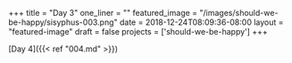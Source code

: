 +++
title = "Day 3"
one_liner = ""
featured_image = "/images/should-we-be-happy/sisyphus-003.png"
date = 2018-12-24T08:09:36-08:00
layout = "featured-image"
draft = false
projects = ['should-we-be-happy']
+++

[Day 4]({{< ref "004.md" >}})
